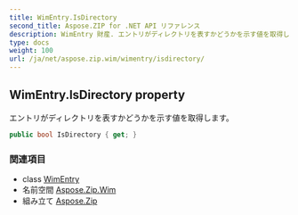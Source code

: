 ```yaml
---
title: WimEntry.IsDirectory
second_title: Aspose.ZIP for .NET API リファレンス
description: WimEntry 財産. エントリがディレクトリを表すかどうかを示す値を取得します
type: docs
weight: 100
url: /ja/net/aspose.zip.wim/wimentry/isdirectory/
---
```

## WimEntry.IsDirectory property

エントリがディレクトリを表すかどうかを示す値を取得します。

```csharp
public bool IsDirectory { get; }
```

### 関連項目

* class [WimEntry](../)
* 名前空間 [Aspose.Zip.Wim](../../wimentry/)
* 組み立て [Aspose.Zip](../../../)


